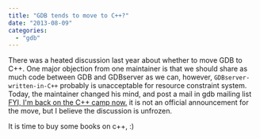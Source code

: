 ```yaml
---
title: "GDB tends to move to C++?"
date: "2013-08-09"
categories: 
  - "gdb"
---
```


There was a heated discussion last year about whether to move GDB to C++. One major objection from one maintainer is that we should share as much code between GDB and GDBserver as we can, however, `GDBserver-written-in-C++` probably is unacceptable for resource constraint system. Today, the maintainer changed his mind, and post a mail in gdb mailing list [FYI, I'm back on the C++ camp now.](http://sourceware.org/ml/gdb/2013-08/msg00026.html) it is not an official announcement for the move, but I believe the discussion is unfrozen.

It is time to buy some books on c++, :)
